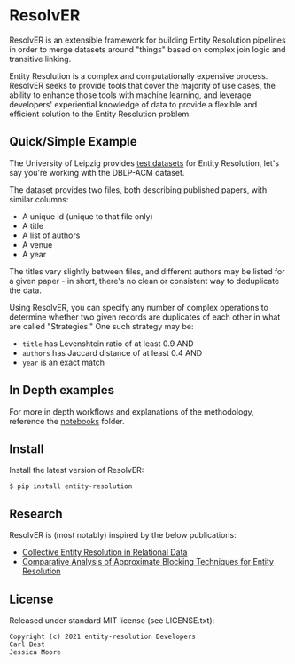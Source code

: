 # ResolvER

ResolvER is an extensible framework for building Entity Resolution pipelines in order to merge datasets around "things" based on complex join logic and transitive linking.

Entity Resolution is a complex and computationally expensive process. ResolvER seeks to provide tools that cover the majority of use cases, the ability to enhance those tools with machine learning, and leverage developers' experiential knowledge of data to provide a flexible and efficient solution to the Entity Resolution problem.

## Quick/Simple Example
The University of Leipzig provides [test datasets](https://dbs.uni-leipzig.de/research/projects/object_matching/benchmark_datasets_for_entity_resolution) for Entity Resolution, let's say you're working with the DBLP-ACM dataset.

The dataset provides two files, both describing published papers, with similar columns:
* A unique id (unique to that file only)
* A title
* A list of authors
* A venue
* A year

The titles vary slightly between files, and different authors may be listed for a given paper - in short, there's no clean or consistent way to deduplicate the data.

Using ResolvER, you can specify any number of complex operations to determine whether two given records are duplicates of each other in what are called "Strategies." One such strategy may be:
* `title` has Levenshtein ratio of at least 0.9 AND
* `authors` has Jaccard distance of at least 0.4 AND
* `year` is an exact match

## In Depth examples
For more in depth workflows and explanations of the methodology, reference the [notebooks](./notebooks) folder.

## Install
Install the latest version of ResolvER:
```shell
$ pip install entity-resolution
```

## Research
ResolvER is (most notably) inspired by the below publications:
* [Collective Entity Resolution in Relational Data](https://www.norc.org/pdfs/may%202011%20personal%20validation%20and%20entity%20resolution%20conference/collective%20entity%20resolution%20in%20relational%20data_pverconf_may2011.pdf)
* [Comparative Analysis of Approximate
Blocking Techniques for Entity Resolution](http://www.vldb.org/pvldb/vol9/p684-papadakis.pdf)


## License
Released under standard MIT license (see LICENSE.txt):
```
Copyright (c) 2021 entity-resolution Developers
Carl Best
Jessica Moore
```